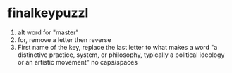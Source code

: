 # finalkeypuzzl
1. alt word for "master" 
2. for, remove a letter then reverse
3. First name of the key, replace the last letter to what makes a word "a distinctive practice, system, or philosophy, typically a political ideology or an artistic movement"
no caps/spaces
